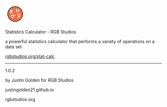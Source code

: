 <img src="statCalc_logo.svg" width="64px">

Statistics Calculator - RGB Studios

a powerful statistics calculator that performs a variety of operations on a data set

<a href="http://rgbstudios.org/stat-calc">rgbstudios.org/stat-calc</a>

<hr>

1.0.2

by Justin Golden for RGB Studios

justingolden21.github.io

rgbstudios.org
